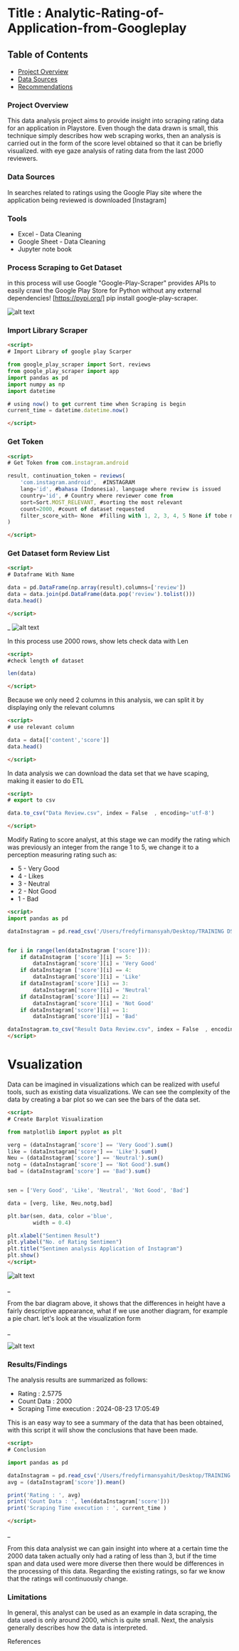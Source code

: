 # Title : Analytic-Rating-of-Application-from-Googleplay



## Table of Contents

- [Project Overview](#project-overview)
- [Data Sources](#data-sources)
- [Recommendations](#recommendations)

### Project Overview
This data analysis project aims to provide insight into scraping rating data for an application in Playstore. Even though the data drawn is small, this technique simply describes how web scraping works, then an analysis is carried out in the form of the score level obtained so that it can be briefly visualized. with eye gaze analysis of rating data from the last 2000 reviewers.



### Data Sources
In searches related to ratings using the Google Play site where the application being reviewed is downloaded [Instagram] 

### Tools
- Excel - Data Cleaning
- Google Sheet - Data Cleaning
- Jupyter note book


### Process Scraping to Get Dataset
in this process will use Google "Google-Play-Scraper" provides APIs to easily crawl the Google Play Store for Python without any external dependencies! [https://pypi.org/]
pip install google-play-scraper.


![alt text](https://fredyfirmansyah107.wordpress.com/wp-content/uploads/2024/08/screen-shot-2024-08-26-at-08.49.12.png?w=724)

### Import Library Scraper

```html
<script>
# Import Library of google play Scarper

from google_play_scraper import Sort, reviews
from google_play_scraper import app
import pandas as pd
import numpy as np
import datetime

# using now() to get current time when Scraping is begin
current_time = datetime.datetime.now()

</script>
```

### Get Token
```html
<script>
# Get Token from com.instagram.android

result, continuation_token = reviews(
    'com.instagram.android',  #INSTAGRAM
    lang='id', #bahasa (Indonesia), language where review is issued
    country='id', # Country where reviewer come from
    sort=Sort.MOST_RELEVANT, #sorting the most relevant
    count=2000, #count of dataset requested
    filter_score_with= None  #filling with 1, 2, 3, 4, 5 None if tobe mixed
)

</script>
```

### Get Dataset form Review List
```html
<script>
# Dataframe With Name

data = pd.DataFrame(np.array(result),columns=['review'])
data = data.join(pd.DataFrame(data.pop('review').tolist()))
data.head()

</script>
```
_
![alt text](https://fredyfirmansyah107.wordpress.com/wp-content/uploads/2024/08/screen-shot-2024-08-26-at-08.59.48.png?w=1024)


In this process use 2000 rows, show lets check data with Len
```html
<script>
#check length of dataset

len(data)

</script>
```
Because we only need 2 columns in this analysis, we can split it by displaying only the relevant columns


```html
<script>
# use relevant column 

data = data[['content','score']]
data.head()

</script>
```

In data analysis we can download the data set that we have scaping, making it easier to do ETL

```html
<script>
# export to csv 

data.to_csv("Data Review.csv", index = False  , encoding='utf-8')

</script>
```
Modify Rating to score analyst, at this stage we can modify the rating which was previously an integer from the range 1 to 5, we change it to a perception measuring rating such as: 
- 5 - Very Good
- 4 - Likes
- 3 - Neutral
- 2 - Not Good
- 1 - Bad

```html
<script>
import pandas as pd

dataInstagram = pd.read_csv('/Users/fredyfirmansyah/Desktop/TRAINING DS/Data Review.csv')


for i in range(len(dataInstagram ['score'])):
    if dataInstagram ['score'][i] == 5:
        dataInstagram['score'][i] = 'Very Good'
    if dataInstagram ['score'][i] == 4:
        dataInstagram['score'][i] = 'Like'
    if dataInstagram['score'][i] == 3:
        dataInstagram['score'][i] = 'Neutral'
    if dataInstagram['score'][i] == 2:
        dataInstagram['score'][i] = 'Not Good'
    if dataInstagram['score'][i] == 1:
        dataInstagram['score'][i] = 'Bad'

dataInstagram.to_csv("Result Data Review.csv", index = False  , encoding='utf-8')
</script>
```
# Vsualization

Data can be imagined in visualizations which can be realized with useful tools, such as existing data visualizations. We can see the complexity of the data by creating a bar plot so we can see the bars of the data set.

```html
<script>
# Create Barplot Visualization

from matplotlib import pyplot as plt

verg = (dataInstagram['score'] == 'Very Good').sum()
like = (dataInstagram['score'] == 'Like').sum()
Neu = (dataInstagram['score'] == 'Neutral').sum()
notg = (dataInstagram['score'] == 'Not Good').sum()
bad = (dataInstagram['score'] == 'Bad').sum()


sen = ['Very Good', 'Like', 'Neutral', 'Not Good', 'Bad']

data = [verg, like, Neu,notg,bad]

plt.bar(sen, data, color ='blue', 
        width = 0.4)

plt.xlabel("Sentimen Result")
plt.ylabel("No. of Rating Sentimen")
plt.title("Sentimen analysis Application of Instagram")
plt.show()
</script>
```

![alt text](https://fredyfirmansyah107.wordpress.com/wp-content/uploads/2024/08/screen-shot-2024-08-26-at-16.28.30.png?w=610)

_

From the bar diagram above, it shows that the differences in height have a fairly descriptive appearance, what if we use another diagram, for example a pie chart. let's look at the visualization form

_

![alt text](https://fredyfirmansyah107.wordpress.com/wp-content/uploads/2024/08/screen-shot-2024-08-26-at-16.36.47.png?w=610)


### Results/Findings
The analysis results are summarized as follows:

- Rating :  2.5775
- Count Data :  2000
- Scraping Time execution :  2024-08-23 17:05:49

This is an easy way to see a summary of the data that has been obtained, with this script it will show the conclusions that have been made. 

```html
<script>
# Conclusion

import pandas as pd

dataInstagram = pd.read_csv('/Users/fredyfirmansyahit/Desktop/TRAINING DS/Data Review.csv')
avg = (dataInstagram['score']).mean()

print('Rating : ', avg)
print('Count Data : ', len(dataInstagram['score']))
print('Scraping Time execution : ', current_time )

</script>
```
_

From this data analysist we can gain insight into where at a certain time the 2000 data taken actually only had a rating of less than 3, but if the time span and data used were more diverse then there would be differences in the processing of this data. Regarding the existing ratings, so far we know that the ratings will continuously change.

### Limitations
In general, this analyst can be used as an example in data scraping, the data used is only around 2000, which is quite small. Next, the analysis generally describes how the data is interpreted.


References


